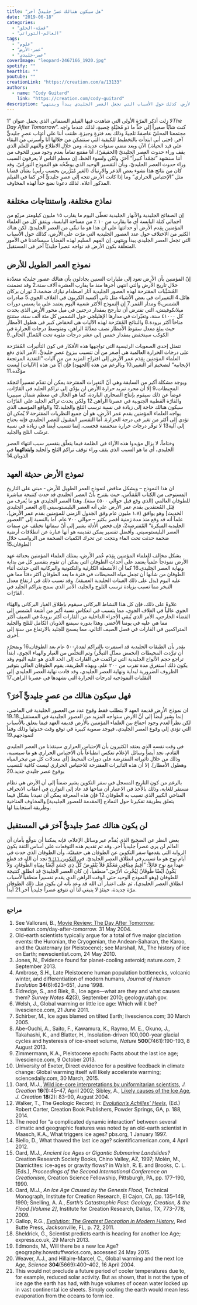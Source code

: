 ```yaml
---
title: "هل سيكون هنالك عصرٌ جليديٌّ آخر"
date: "2019-06-18"
categories:
  - "قضيّة-الخلق"
  - "العالم-التوراتي"
tags:
  - "علوم"
  - "عمر-الأرض"
  - "عصر-جليدي"
coverImage: "leopard-2467166_1920.jpg"
spotify: ""
hearthis: ""
youtube: ""
creationLink: "https://creation.com/a/13133"
authors:
  - name: "Cody Guitard"
    link: "https://creation.com/cody-guitard"
description: "هناك الكثير من الاختلاف حول عدد العصور الجليدية التي مرّت على الأرض، كذلك حول الأسباب التي تجعل العصر الجليدي يبدأ وينتهي"
---
```


لا زلت أذكر المرّة الأولى التي شاهدت فيها الفيلم السنمائي الذي يحمل عنوان ”1*The Day After Tomorrow*“. كنت شابّاً صغيراً إلى حدٍّ ما ذو مُخيّلةٍ خِصبةٍ، لذلك عندما واجه مجتمعنا المحليّ عاصفةً ثلجيةً وذلك بعد فترةٍ وجيزةٍ، ظننت أننا على أعتاب عصرٍ جليديٍّ آخر. (حتى أني ابتدأت بالتخطيط للكيفية التي سنتمكن من خلالها أنا وأُسرتي من البقاء على قيد الحياة.) الآن وبعد مضي سنوات عديدة، ومن خلال الاطلاع والفهم للعلم الذي يقف وراء حدوث العصر الجليديّ (الحقيقيّ)، أنا مقتنع تماماً بعدم وجود مبرر للخوف من أننا سنشهد ”تجمّداً كبيراً“ آخرَ. ولكن ولسوء الحظ، إن معظم الناس لا يعرفون السبب وراء حدوث العصر الجليديّ، وبأن التفسير الوحيد الذي يوضِّحُه هو النموذج التوراتيّ. وقد كان من نتائج هذا نشوء بعض الذعر والارتباك (الغير مُبَرَّرين بحسب رأيي) بشأن قضايا مثل ”الإحتباس الحراري“ وما إذا كانت الأرض تتجه إلى عصرٍ جليديٍّ آخر كما في الفيلم المذكور أعلاه. لذلك دعونا نضع حداً لهذه المخاوف.

## نماذج مختلفة، واستنتاجات مختلفة

إن الصفائح الجليدية والأنهار الجليدية تغطّي اليوم ما يقارب ١٥ مليون كيلومتر مربّع من اجمالي كتلة اليابسة أي ما يقارب من ١٠ ٪ من مساحة اليابسة. ويتفق كل من العلماء المؤمنين بِقِدم الأرض أو حداثتها على أن هذا هو ما تبقّى من العصر الجليديّ. لكن هناك الكثير من الاختلاف حول عدد العصور الجليدية التي مرّت على الأرض، كذلك حول الأسباب التي تجعل العصر الجليدي يبدأ وينتهي. إن الفهم السليم لهذه القضايا سيساعدنا في الأمور المتعلّقة بكون الأرض قد تواجه عصراً جليديّاً آخر في المستقبل.

## نموذج العمر الطويل للأرض

إنّ المؤمنين بأن الأرض تعود إلى مليارات السنين يجادلون بأن هنالك عصور جليديّة متعدّدة خلال تاريخ الأرض والتي انتهى أخرها منذ ما يقارب العشرة آلاف سنة.2 وقد تضمنت المُسَبِّبات المقترحة لهذه العصور الجليدية آثار اصطدام نيازك ضخمة،3 ثوران بركان هائل،4 التغييرات في بعض الأشياء مثل ثاني أكسيد الكربون في الغلاف الجوي،5 صادرات الشمس،6 ومدار القمر.7 إن النموذج الأكثر شعبية اليوم يعتمد على ما يسمى دورات ميلانكوفيتش، التي تفترض أن تتأرجح بمقدار درجتين في ميل محور الأرض الذي يحدث كل ٤١٠٠٠ سنة، وتغيّرات في مدارها الإهليلجي حول الشمس كل مئة ألف سنة، ستنتج مناخاً أكثر برودة.8 والنتائج المُقتَرَحة لهذه الآليات هي انخفاض كبير في هطول الأمطار حيث يبلغ معدل سقوط الأمطار نصف معدَّلهُ الراهن، ومتوسط درجات الحرارة في الكوكب سينخفض بمقدار خمس إلى عشر درجات مئوية تحت المُعدَّل الحالي.9

تتمثل إحدى الصعوبات الرئيسية التي تواجهها هذه الأفكار في كون التأثيرات المُقتَرَحة على درجات الحرارة العالمية هي أصغر من أن تتسبب ببزوغ عصرٍ جليديٍّ، الأمر الذي دفع العلماء المؤمنين بِقِدَم عمر الأرض إلى اقتراح المزيد من من آليات ”التغذية المرتجعة الإيجابية“ لتضخيم أثر التغيير.10 وبالرغم من هذه \[الجهود\] فإن أيّاً من هذه \[الآليات\] ليست مؤكّدة.11

ويوجد مشكلة أكبر من السابقة وهي أنّ التغيرات المقترحة يمكن أن تقدّم تفسيراً لتجمّد المحيطات،9 إلا أن مجرد تبريد حرارة الأرض لن يؤدّي إلى تراكم الجليد في القارّات، عوضاً عن ذلك سيقوم بإنتاج الصحاري الباردة، كما هو الحال في معظم شمال سيبيريا والقارّة القطبية الجنوبية في عصرنا الراهن.12 ولكي يحدث تراكم الجليد على القارّات سيكون هنالك حاجة إلى زيادة في نسبة ترسب الثلج والجليد،12 والواقع المؤسف الذي يواجه العلماء المؤمنين بقدم عمر الأرض، هو أن جميع النظريات المقترحة لا يُمكن ان تؤدي إلى أكثر من تغير في درجة الحرارة. أما التفسير المقبول للعصر الجليدي فإنه يحتاج إلى آلية13 لا توفّر درجات حرارة منخفضة فحسب، إنما تتسبب أيضاً في زيادة في نسبة ترسّب الثلج والجليد.

وختاماً، لا يزال مؤيدوا هذه الآراء في الظلمة فيما يتعلّق بتفسير سبب انتهاء العصر الجليدي، أي ما هو السبب الذي يقف وراء توقف تراكم الثلج والجليد **وابتدائهما** في الذوبان.14

## نموذج الأرض حديثة العهد

ان هذا النموذج – وبشكل مناقض لنموذج العمر الطويل للأرض - مبني على التاريخ المستوحى من الكتاب المُقدَّس، حيث يقترح بأنّ العصر الجليدي قد حدث كنتيجة مباشرة للطوفان العالمي (الذي وقع قبل حوالي ٤٥٠٠ سنة). وهذا العصر الجليدي هو ما يُعرف من قِبَل المُعتقدين بقدم عمر الأرض على أنه العصر البليستوسيني \[اي العصر الجليدي الحديث\] وهو يوافق (١،٨ مليون عام وفق الجدول الزمني للمؤمنين بقدم عمر الأرض)، علماً أنه قد وقع منذ مدة زمنية أقصر بكثير – حوالي ٧٠٠ عام. أما بالنسبة إلى ”العصور الجليدية المبكرة“ المٌفترضة2، فإن فحص الأدلة يشير إلى أنّ سماتها تختلف عن سمات العصر البليستوسيني. وأفضل تفسير يمكن تقديمه هو أنها عبارة عن انطلاقات أرضية ضخمة حدثت تحت الماء ونتجت عن تحرك الكميات الضخمة من الرواسب خلال الطوفان.15

بشكل مخالف للعلماء المؤمنين بِقِدَم عُمر الأرض، يمتلك العلماء المؤمنين بحداثة عهد الأرض نموذجاً علمياً يعتمد على أحداث الطوفان التي يمكن أن تقوم بتفسير كل من بداية ونهاية العصر الجليدي.16 كما أن الأنشطة الكارثية والتكتونية والبركانية التي حدثت أثناء الطوفان من شأنها أن تجعل مياه المحيطات في فترة ما بعد الطوفان أكثر دفئاً مما هي عليه اليوم (يدل على ذلك العينات الجليدية العميقة). وقد تسبب ذلك في ارتفاع معدل التبخر مما تسبب بزيادة ترسب الثلوج والجليد، الأمر الذي سمح بتراكم الجليد في القارّات.

علاوةً على ذلك، فإن كل هذا النشاط البركاني سيقوم بإطلاق الغبار البركاني والهَبَاء الجوي عالياً في الغلاف الجوي، مما يتسبب في انعكاس نسبة أكبر من أشعة الشمس إلى الفضاء الخارجي، الأمر الذي يُبقي الأجزاء الداخلية من القارات أكثر برودةً في الصيف أكثر مما هي عليه في يومنا الأخضر. وهذا بدوره سيمنع الذوبان الكامل للثلج والجليد المتراكمين في القارات في فصل الصيف التالي، مما يسمح للجليد بالارتفاع من سنة إلى أُخرى.

يقدر بأن الطبقات الجليدية قد استمرت بالتراكم لمدة ٥٠٠ عام بعد الطوفان.16 وبمجرّد أن تبرَّدت المحيطات (انخفض معدَّل التبخُّر) وتم التخلُّص من الغبار والهباء الجوي، ابتدأ تراجع حجم الألواح الجليدية التي تراكمت في القارات إلى الحد الذي هو عليه اليوم وقد يكون ذلك استغرق مدة تقرب من ٢٠٠ علم. وبهذه الطريقة، يقوم الطوفان العالي بتوفير الظروف الضرورية لبداية ونهاية العصر الجليدي، وقد قادت نهاية العصر الجليدي إلى التقلبات النموذجية لدرجات الحرارة التي نشهدها في عصرنا الراهن.17

## فهل سيكون هنالك من عصرٍ جليديٍّ آخرَ؟

ان نموذج الأرض قديمة العهد لا يتطلب فقط وقوع عدد من العصور الجليدية في الماضي، إنما يشير أيضاً إلى أنَّ الأرض ستواجه المزيد من العصور الجليدية في المستقبل.19،18 لكن نظراً لعدم وجود اجماع بين العلماء المؤمنين بالأرض قديمة العهد فيما يتعلق بالأسباب التي تؤدي إلى وقوع العصر الجليدي، فيوجد صعوبة كبيرة في توقع وقت حدوثها وذلك وفقاً لنموذجهم.19

في وقت نفسه الذي يعتقد الكثيرون بأن الإحتباس الحراري سينقذنا من العصر الجليدي القادم، نجد أيضاً وسائل الإعلام تعكس انطباعاً بأن الاحتباس الحراري هو ما سيسببه، وذلك من خلال تأثيراته المفترضة على دورات المحيط \[أي معدلات كل من تبخرالمياه وهطول الأمطار\]. إلا أن هذه التأثيرات المقترحة للاحتباس الحراري ليست كافية للتسبب بوقوع عصر جليدي جديد.20

بالرغم من كون التاريخ المسجل في سفر التكوين يشير ضمناً إلى أن الأرض هي نظام مستقر للغاية، وذلك بالأخذ في الاعتبار أن مناخها قد عاد إلى التوازن في أعقاب الانجراف المناخي الكبير الذي تسبب به الطوفان.12 فإن هذه المعرفة يمكن أن تفيدنا بشكل فيما يتعلق بطريقة تفكيرنا حول النماذج \[المقدمة للعصور الجليدية\] والمخاوف المناخية وطريقة استجابتنا لها.

## لن يكون هنالك عصرٌ جليديٌّ آخرَ في المستقبل

بغض النظر عن الضجيج الذي يُقدَّم عبر وسائل الإعلام، فإنه يمكننا أن نتوقَّع بأمان أن العالم لن يرى عصراً جليدياً آخر. وقد تم تقديم هذه التوقعات على أساس الثقة بكون الرواية التي يقدمها سفر التكوين عن الطوفان هي حقيقيّة، وأن الطوفان الذي حدث في أيام نوح هو ما تسبب في انطلاق العصر الجليديّ. في [التكوين ١١: ٩](https://biblia.com/bible/ar-vandyke/Ge9.11) نجد أن الله قد قطع عهداً مع نوح قائلاً: ”أُقِيمُ مِيثَاقِي مَعَكُمْ فَلاَ يَنْقَرِضُ كُلُّ ذِي جَسَدٍ أَيْضًا بِمِيَاهِ الطُّوفَانِ. وَلاَ يَكُونُ أَيْضًا طُوفَانٌ لِيُخْرِبَ الأَرْضَ.“منطقياً، إن كان العصر الجليديّ قد انطلق كنتيجة للطوفان (وهو النموذج الوحيد حتى الوقت الراهن الذي يقدم تفسيراً منطقياً لأسباب انطلاق العصر الجليدي)، ثم على اعتبار أن الله قد وعد بأنه لن يكون مثل ذلك الطوفان مرّة جديدة، حينئذٍ لا ينبغي لنا أن نتوقع عصراً جليدياً آخر.21 أبداً.

---

### مراجع

1. See Vallorani, B., [Movie Review: The Day After Tomorrow](/movie-review-the-day-after-tomorrow); creation.com/day-after-tomorrow. 31 May 2004.
2. Old-earth scientists typically argue for a total of five major glaciation events: the Huronian, the Cryogenian, the Andean-Saharan, the Karoo, and the Quaternary (or Pleistocene); see Marshall, M., The history of ice on Earth; newscientist.com, 24 May 2010.
3. Jones, N., Evidence found for planet-cooling asteroid; nature.com, 2 September 2013.
4. Ambrose, S.H., Late Pleistocene human population bottlenecks, volcanic winter, and differentiation of modern humans, _Journal of Human Evolution_ **34**(6):623–651, June 1998.
5. Eldredge, S., and Biek, B., Ice ages—what are they and what causes them? _Survey Notes_ **42**(3), September 2010; geology.utah.gov.
6. Welsh, J., Global warming or little ice age: Which will it be? livescience.com, 21 June 2011.
7. Schirber, M., Ice ages blamed on tilted Earth; livescience.com; 30 March 2005.
8. Abe-Ouchi, A., Saito, F., Kawamura, K., Raymo, M. E., Okuno, J., Takahashi, K., and Blatter, H., Insolation-driven 100,000-year glacial cycles and hysteresis of ice-sheet volume, _Nature_ **500**(7461):190–193, 8 August 2013.
9. Zimmermann, K.A., Pleistocene epoch: Facts about the last ice age; livescience.com, 9 October 2013.
10. University of Exeter, Direct evidence for a positive feedback in climate change: Global warming itself will likely accelerate warming; sciencedaily.com, 30 March, 2015.
11. Oard, M.J., [Wild ice-core interpretations by uniformitarian scientists](/wild-ice-core-interpretations-by-uniformitarian-scientists), _J. Creation_ **16**(1):45–47, April 2002; Sibley, A., [Likely causes of the Ice Age](/images/pdfs/tj/j18_2/j18_2_83-90.pdf), _J. Creation_ **18**(2): 83–90, August 2004.
12. Walker, T., The Geologic Record; in: [_Evolution’s Achilles’ Heels_](/s/35-5-558), (Ed.) Robert Carter, Creation Book Publishers, Powder Springs, GA, p. 188, 2014.
13. The need for “a complicated dynamic interaction” between several climatic and geographic features was noted by an old-earth scientist in Maasch, K.A., What triggers ice ages? pbs.org, 1 January 1997.
14. Biello, D., What thawed the last ice age? scientificamerican.com, 4 April 2012.
15. Oard, M.J., _Ancient Ice Ages or Gigantic Submarine Landslides?_ Creation Research Society Books, Chino Valley, AZ, 1997; Molén, M., Diamictites: ice-ages or gravity flows? in Walsh, R. E. and Brooks, C. L. (Eds.), _Proceedings of the Second International Conference on Creationism_, Creation Science Fellowship, Pittsburgh, PA, pp. 177–190, 1990.
16. Oard, M.J., _An Ice Age Caused by the Genesis Flood_, Technical Monograph, Institute for Creation Research, El Cajon, CA, pp. 135–149, 1990; Snelling, A. A., _Earth’s Catastrophic Past: Geology, Creation, & the Flood \[Volume 2\]_, Institute for Creation Research, Dallas, TX, 773–778, 2009.
17. Gallop, R.G., [_Evolution: The Greatest Deception in Modern History_](/s/10-2-686), Red Butte Press, Jacksonville, FL, p. 72, 2011.
18. Sheldrick, G., Scientist predicts earth is heading for another Ice Age; express.co.uk, 29 March 2013.
19. Edmonds, M., Will there be a new Ice Age? geography.howstuffworks.com, accessed 24 May 2015.
20. Weaver, A.J., and Hillaire-Marcel, C., Global warming and the next Ice Age, _Science_ **304**(5669):400–402, 16 April 2004.
21. This would not preclude a future period of cooler temperatures due to, for example, reduced solar activity. But as shown, that is not the type of ice age the earth has had, with huge volumes of ocean water locked up in vast continental ice sheets. Simply cooling the earth would mean less evaporation from the oceans to form ice.
